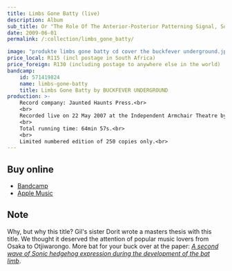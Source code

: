 ```yaml
---
title: Limbs Gone Batty (live)
description: Album
sub_title: Or "The Role Of The Anterior-Posterior Patterning Signal, Sonic Hedgehog, In The Development Of The Unique Bat Limb"
date: 2009-06-01
permalink: /:collection/limbs_gone_batty/

image: "produkte limbs gone batty cd cover the buckfever underground.jpg"
price_local: R115 (incl postage in South Africa)
price_foreign: R130 (including postage to anywhere else in the world)
bandcamp:
    id: 571419824
    name: limbs-gone-batty
    title: Limbs Gone Batty by BUCKFEVER UNDERGROUND
production: >-
    Record company: Jaunted Haunts Press.<br>
    <br>
    Recorded live on 22 May 2007 at the Independent Armchair Theatre by Ian James Watson. Mixed and mastered by Stephen Timm.<br>
    <br>
    Total running time: 64min 57s.<br>
    <br>
    Limited numbered edition of 250 copies only.<br>
---
```


## Buy online

- [Bandcamp](https://buckfeverunderground.bandcamp.com/album/limbs-gone-batty)
- [Apple Music](https://itunes.apple.com/ca/album/limbs-gone-batty-or-role-anterior-posterior-pattering/382985848)

## Note

Why, but why this title? Gil's sister Dorit wrote a masters thesis with this title. We thought it deserved the attention of popular music lovers from Osaka to Otjiwarongo. More bat for your buck over at the paper: _[A second wave of Sonic hedgehog expression during the development of the bat limb](http://www.pnas.org/content/105/44/16982.abstract)_.

